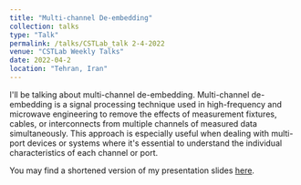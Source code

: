 ```yaml
---
title: "Multi-channel De-embedding"
collection: talks
type: "Talk"
permalink: /talks/CSTLab_talk 2-4-2022
venue: "CSTLab Weekly Talks"
date: 2022-04-2
location: "Tehran, Iran"
---
```



I'll be talking about multi-channel de-embedding. Multi-channel de-embedding is a signal processing technique used in high-frequency and microwave engineering to remove the effects of measurement fixtures, cables, or interconnects from multiple channels of measured data simultaneously. This approach is especially useful when dealing with multi-port devices or systems where it's essential to understand the individual characteristics of each channel or port.

You may find a shortened version of my presentation slides [here](https://mopsd.github.io/files/L-2L-multichannel.pdf).
